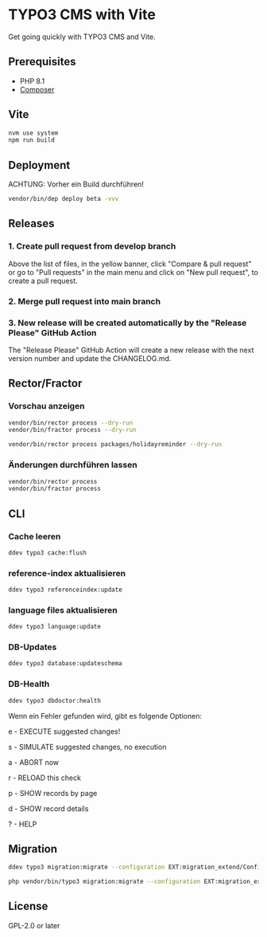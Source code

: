 # TYPO3 CMS with Vite

Get going quickly with TYPO3 CMS and Vite.

## Prerequisites

* PHP 8.1
* [Composer](https://getcomposer.org/download/)

## Vite

```bash
nvm use system
npm run build
```

## Deployment

ACHTUNG: Vorher ein Build durchführen!

```bash
vendor/bin/dep deploy beta -vvv
```

## Releases

### 1. Create pull request from develop branch

Above the list of files, in the yellow banner, click "Compare & pull request" or go to "Pull requests" in the main menu and click on "New pull request", to create a pull request.

### 2. Merge pull request into main branch

### 3. New release will be created automatically by the "Release Please" GitHub Action

The "Release Please" GitHub Action will create a new release with the next version number and update the CHANGELOG.md.

## Rector/Fractor

### Vorschau anzeigen

```bash
vendor/bin/rector process --dry-run
vendor/bin/fractor process --dry-run

vendor/bin/rector process packages/holidayreminder --dry-run
```

### Änderungen durchführen lassen

```bash
vendor/bin/rector process
vendor/bin/fractor process
```

## CLI

### Cache leeren

```bash
ddev typo3 cache:flush
```

### reference-index aktualisieren

```bash
ddev typo3 referenceindex:update
```

### language files aktualisieren

```bash
ddev typo3 language:update
```

### DB-Updates

```bash
ddev typo3 database:updateschema
```

### DB-Health

```bash
ddev typo3 dbdoctor:health
```

Wenn ein Fehler gefunden wird, gibt es folgende Optionen:

e - EXECUTE suggested changes!

s - SIMULATE suggested changes, no execution

a - ABORT now

r - RELOAD this check

p - SHOW records by page

d - SHOW record details

? - HELP

## Migration

```bash
ddev typo3 migration:migrate --configuration EXT:migration_extend/Configuration/Migration.php --dryrun 1

php vendor/bin/typo3 migration:migrate --configuration EXT:migration_extend/Configuration/Migration.php --dryrun 1
```

## License

GPL-2.0 or later
